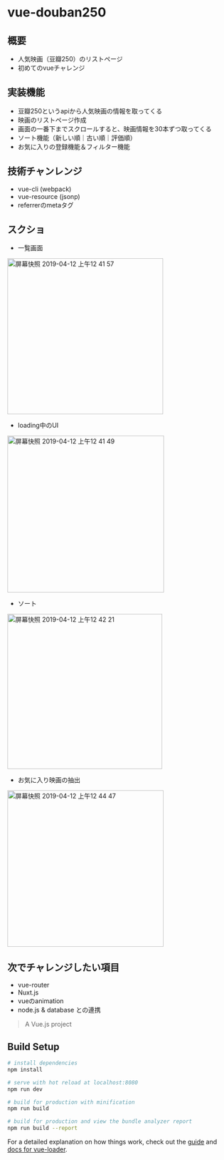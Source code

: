 # vue-douban250

## 概要

- 人気映画（豆瓣250）のリストページ
- 初めてのvueチャレンジ

## 実装機能

- 豆瓣250というapiから人気映画の情報を取ってくる
- 映画のリストページ作成
- 画面の一番下までスクロールすると、映画情報を30本ずつ取ってくる
- ソート機能（新しい順｜古い順｜評価順）
- お気に入りの登録機能＆フィルター機能

## 技術チャンレンジ

- vue-cli (webpack)
- vue-resource (jsonp)
- referrerのmetaタグ 

## スクショ

- 一覧画面
<img width="350" alt="屏幕快照 2019-04-12 上午12 41 57" src="https://user-images.githubusercontent.com/34592922/55972349-4f91af00-5cbe-11e9-9382-ba8b68df29cc.png">

- loading中のUI
<img width="352" alt="屏幕快照 2019-04-12 上午12 41 49" src="https://user-images.githubusercontent.com/34592922/55972352-515b7280-5cbe-11e9-9af9-dbd16e9a3085.png">

- ソート
<img width="348" alt="屏幕快照 2019-04-12 上午12 42 21" src="https://user-images.githubusercontent.com/34592922/55972359-54566300-5cbe-11e9-97b4-864cb241e4f5.png">

- お気に入り映画の抽出
<img width="351" alt="屏幕快照 2019-04-12 上午12 44 47" src="https://user-images.githubusercontent.com/34592922/55972369-56b8bd00-5cbe-11e9-8be0-e72d87e5df43.png">

## 次でチャレンジしたい項目
- vue-router
- Nuxt.js
- vueのanimation
- node.js & database との連携


> A Vue.js project

## Build Setup

``` bash
# install dependencies
npm install

# serve with hot reload at localhost:8080
npm run dev

# build for production with minification
npm run build

# build for production and view the bundle analyzer report
npm run build --report
```

For a detailed explanation on how things work, check out the [guide](http://vuejs-templates.github.io/webpack/) and [docs for vue-loader](http://vuejs.github.io/vue-loader).
